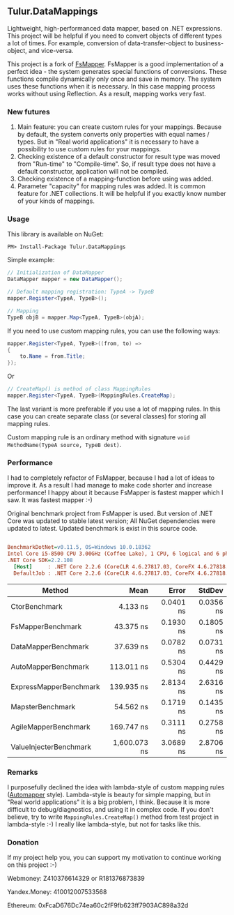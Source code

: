 ## Tulur.DataMappings
Lightweight, high-performanced data mapper, based on .NET expressions. This project will be helpful if you need to convert objects of different types a lot of times. For example, conversion of data-transfer-object to business-object, and vice-versa.

This project is a fork of [FsMapper](https://github.com/FSou1/FsMapper). FsMapper is a good implementation of a perfect idea - the system generates special functions of conversions. These functions compile dynamically only once and save in memory. The system uses these functions when it is necessary. In this case mapping process works without using Reflection. As a result, mapping works very fast.

### New futures 
1.	Main feature: you can create custom rules for your mappings. Because by default, the system converts only properties with equal names / types. But in "Real world applications" it is necessary to have a possibility to use custom rules for your mappings. 
2.	Checking existence of a default constructor for result type was moved from "Run-time" to "Compile-time". So, if result type does not have a default constructor, application will not be compiled.
3.	Checking existence of a mapping-function before using was added.
4.	Parameter "capacity" for mapping rules was added. It is common feature for .NET collections. It will be helpful if you exactly know number of your kinds of mappings.

### Usage

This library is available on NuGet:

`PM> Install-Package Tulur.DataMappings`

Simple example:

```C#
// Initialization of DataMapper
DataMapper mapper = new DataMapper(); 

// Default mapping registration: TypeA -> TypeB
mapper.Register<TypeA, TypeB>();

// Mapping
TypeB objB = mapper.Map<TypeA, TypeB>(objA);
```

If you need to use custom mapping rules, you can use the following ways:

```C#
mapper.Register<TypeA, TypeB>((from, to) =>
{
    to.Name = from.Title;
});
```

Or

```C#
// CreateMap() is method of class MappingRules
mapper.Register<TypeA, TypeB>(MappingRules.CreateMap);
```

The last variant is more preferable if you use a lot of mapping rules. In this case you can create separate class (or several classes) for storing all mapping rules.

Custom mapping rule is an ordinary method with signature `void MethodName(TypeA source, TypeB dest)`.

### Performance
I had to completely refactor of FsMapper, because I had a lot of ideas to improve it. As a result I had manage to make code shorter and increase performance! I happy about it because FsMapper is fastest mapper which I saw. It was fastest mapper :-)

Original benchmark project from FsMapper is used. But version of .NET Core was updated to stable latest version; All NuGet dependencies were updated to latest. Updated benchmark is exist in this source code.

``` ini

BenchmarkDotNet=v0.11.5, OS=Windows 10.0.18362
Intel Core i5-8500 CPU 3.00GHz (Coffee Lake), 1 CPU, 6 logical and 6 physical cores
.NET Core SDK=2.2.108
  [Host]     : .NET Core 2.2.6 (CoreCLR 4.6.27817.03, CoreFX 4.6.27818.02), 64bit RyuJIT
  DefaultJob : .NET Core 2.2.6 (CoreCLR 4.6.27817.03, CoreFX 4.6.27818.02), 64bit RyuJIT


```
|                 Method |         Mean |     Error |    StdDev |
|----------------------- |-------------:|----------:|----------:|
|          CtorBenchmark |     4.133 ns | 0.0401 ns | 0.0356 ns |
|      FsMapperBenchmark |    43.375 ns | 0.1930 ns | 0.1805 ns |
|    DataMapperBenchmark |    37.639 ns | 0.0782 ns | 0.0731 ns |
|    AutoMapperBenchmark |   113.011 ns | 0.5304 ns | 0.4429 ns |
| ExpressMapperBenchmark |   139.935 ns | 2.8134 ns | 2.6316 ns |
|       MapsterBenchmark |    54.562 ns | 0.1719 ns | 0.1435 ns |
|   AgileMapperBenchmark |   169.747 ns | 0.3111 ns | 0.2758 ns |
| ValueInjecterBenchmark | 1,600.073 ns | 3.0689 ns | 2.8706 ns |

### Remarks
I purposefully declined the idea with lambda-style of custom mapping rules ([Automapper]( https://github.com/AutoMapper/AutoMapper) style). Lambda-style is beauty for simple mapping, but in "Real world applications" it is a big problem, I think. Because it is more difficult to debug/diagnostics, and using it in complex code. If you don't believe, try to write `MappingRules.CreateMap()` method from test project in lambda-style :-)
I really like lambda-style, but not for tasks like this.


### Donation
If my project help you, you can support my motivation to continue working on this project :-)

Webmoney: Z410376614329 or R181376873839

Yandex.Money: 410012007533568

Ethereum: 0xFcaD676Dc74ea60c2fF9fb623ff7903AC898a32d
